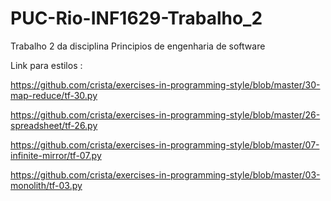 # PUC-Rio-INF1629-Trabalho_2
Trabalho 2 da disciplina Principios de engenharia de software

Link para estilos : 

https://github.com/crista/exercises-in-programming-style/blob/master/30-map-reduce/tf-30.py

https://github.com/crista/exercises-in-programming-style/blob/master/26-spreadsheet/tf-26.py

https://github.com/crista/exercises-in-programming-style/blob/master/07-infinite-mirror/tf-07.py

https://github.com/crista/exercises-in-programming-style/blob/master/03-monolith/tf-03.py
